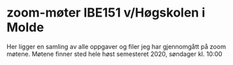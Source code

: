 # zoom-møter IBE151 v/Høgskolen i Molde

Her ligger en samling av alle oppgaver og filer jeg har gjennomgått på zoom møtene.
Møtene finner sted hele høst semesteret 2020, søndager kl. 10:00
